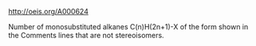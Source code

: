 http://oeis.org/A000624

Number of monosubstituted alkanes C(n)H(2n+1)-X of the form shown in the Comments lines that are not stereoisomers.
